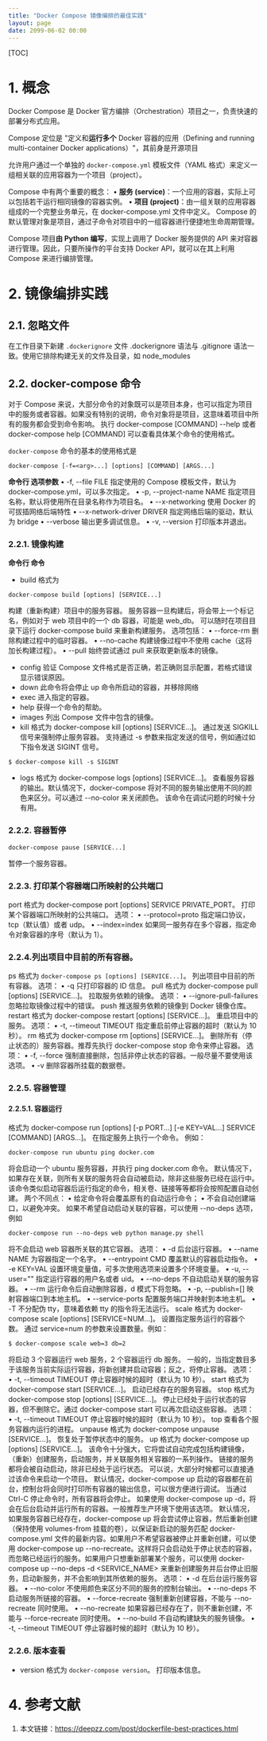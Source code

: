 ```yaml
---
title: "Docker Compose 镜像编排的最佳实践"
layout: page
date: 2099-06-02 00:00
---
```

[TOC]

# 1. 概念

Docker Compose 是 Docker 官方编排（Orchestration）项目之一，负责快速的部署分布式应用。

Compose 定位是 "定义和**运行多个** Docker 容器的应用（Defining and running multi-container Docker applications）"，其前身是开源项目 

允许用户通过一个单独的 `docker-compose.yml` 模板文件（YAML 格式）来定义一组相关联的应用容器为一个项目（project）。

Compose 中有两个重要的概念：
	• **服务 (service)**：一个应用的容器，实际上可以包括若干运行相同镜像的容器实例。
	• **项目 (project)**：由一组关联的应用容器组成的一个完整业务单元，在 docker-compose.yml 文件中定义。
Compose 的默认管理对象是项目，通过子命令对项目中的一组容器进行便捷地生命周期管理。

Compose 项目**由 Python 编写**，实现上调用了 Docker 服务提供的 API 来对容器进行管理。因此，只要所操作的平台支持 Docker API，就可以在其上利用 Compose 来进行编排管理。

# 2. 镜像编排实践

## 2.1. 忽略文件

在工作目录下新建 `.dockerignore` 文件
.dockerignore 语法与 .gitignore 语法一致。使用它排除构建无关的文件及目录，如 node_modules

## 2.2. docker-compose 命令
对于 Compose 来说，大部分命令的对象既可以是项目本身，也可以指定为项目中的服务或者容器。如果没有特别的说明，命令对象将是项目，这意味着项目中所有的服务都会受到命令影响。
执行 docker-compose [COMMAND] --help 或者 docker-compose help [COMMAND] 可以查看具体某个命令的使用格式。

`docker-compose` 命令的基本的使用格式是
```shell
docker-compose [-f=<arg>...] [options] [COMMAND] [ARGS...]
```
**命令行 选项参数**
	• -f, --file FILE 指定使用的 Compose 模板文件，默认为 docker-compose.yml，可以多次指定。
	• -p, --project-name NAME 指定项目名称，默认将使用所在目录名称作为项目名。
	• --x-networking 使用 Docker 的可拔插网络后端特性
	• --x-network-driver DRIVER 指定网络后端的驱动，默认为 bridge
	• --verbose 输出更多调试信息。
	• -v, --version 打印版本并退出。


### 2.2.1. 镜像构建
**命令行 命令**
- build
格式为 
```shell
docker-compose build [options] [SERVICE...]
```
构建（重新构建）项目中的服务容器。
服务容器一旦构建后，将会带上一个标记名，例如对于 web 项目中的一个 db 容器，可能是 web_db。
可以随时在项目目录下运行 docker-compose build 来重新构建服务。
选项包括：
	• --force-rm 删除构建过程中的临时容器。
	• --no-cache 构建镜像过程中不使用 cache（这将加长构建过程）。
	• --pull 始终尝试通过 pull 来获取更新版本的镜像。
- config
验证 Compose 文件格式是否正确，若正确则显示配置，若格式错误显示错误原因。
- down
此命令将会停止 up 命令所启动的容器，并移除网络
- exec
进入指定的容器。
- help
获得一个命令的帮助。
- images
列出 Compose 文件中包含的镜像。
- kill
格式为 docker-compose kill [options] [SERVICE...]。
通过发送 SIGKILL 信号来强制停止服务容器。
支持通过 -s 参数来指定发送的信号，例如通过如下指令发送 SIGINT 信号。
```shell
$ docker-compose kill -s SIGINT
```
- logs
格式为 docker-compose logs [options] [SERVICE...]。
查看服务容器的输出。默认情况下，docker-compose 将对不同的服务输出使用不同的颜色来区分。可以通过 --no-color 来关闭颜色。
该命令在调试问题的时候十分有用。
### 2.2.2. 容器暂停

```shell
docker-compose pause [SERVICE...]
```
暂停一个服务容器。

### 2.2.3. 打印某个容器端口所映射的公共端口
port
格式为 docker-compose port [options] SERVICE PRIVATE_PORT。
打印某个容器端口所映射的公共端口。
选项：
	• --protocol=proto 指定端口协议，tcp（默认值）或者 udp。
	• --index=index 如果同一服务存在多个容器，指定命令对象容器的序号（默认为 1）。
### 2.2.4.列出项目中目前的所有容器。
ps
格式为 `docker-compose ps [options] [SERVICE...]`。
列出项目中目前的所有容器。
选项：
	• -q 只打印容器的 ID 信息。
pull
格式为 docker-compose pull [options] [SERVICE...]。
拉取服务依赖的镜像。
选项：
	• --ignore-pull-failures 忽略拉取镜像过程中的错误。
push
推送服务依赖的镜像到 Docker 镜像仓库。
restart
格式为 docker-compose restart [options] [SERVICE...]。
重启项目中的服务。
选项：
	• -t, --timeout TIMEOUT 指定重启前停止容器的超时（默认为 10 秒）。
rm
格式为 docker-compose rm [options] [SERVICE...]。
删除所有（停止状态的）服务容器。推荐先执行 docker-compose stop 命令来停止容器。
选项：
	• -f, --force 强制直接删除，包括非停止状态的容器。一般尽量不要使用该选项。
	• -v 删除容器所挂载的数据卷。
### 2.2.5. 容器管理

#### 2.2.5.1. 容器运行

格式为 docker-compose run [options] [-p PORT...] [-e KEY=VAL...] SERVICE [COMMAND] [ARGS...]。
在指定服务上执行一个命令。
例如：
```shell
docker-compose run ubuntu ping docker.com
```
将会启动一个 ubuntu 服务容器，并执行 ping docker.com 命令。
默认情况下，如果存在关联，则所有关联的服务将会自动被启动，除非这些服务已经在运行中。
该命令类似启动容器后运行指定的命令，相关卷、链接等等都将会按照配置自动创建。
两个不同点：
	• 给定命令将会覆盖原有的自动运行命令；
	• 不会自动创建端口，以避免冲突。
如果不希望自动启动关联的容器，可以使用 --no-deps 选项，例如
```shell
docker-compose run --no-deps web python manage.py shell
```
将不会启动 web 容器所关联的其它容器。
选项：
	• -d 后台运行容器。
	• --name NAME 为容器指定一个名字。
	• --entrypoint CMD 覆盖默认的容器启动指令。
	• -e KEY=VAL 设置环境变量值，可多次使用选项来设置多个环境变量。
	• -u, --user="" 指定运行容器的用户名或者 uid。
	• --no-deps 不自动启动关联的服务容器。
	• --rm 运行命令后自动删除容器，d 模式下将忽略。
	• -p, --publish=[] 映射容器端口到本地主机。
	• --service-ports 配置服务端口并映射到本地主机。
	• -T 不分配伪 tty，意味着依赖 tty 的指令将无法运行。
scale
格式为 docker-compose scale [options] [SERVICE=NUM...]。
设置指定服务运行的容器个数。
通过 service=num 的参数来设置数量。例如：
```shell
$ docker-compose scale web=3 db=2
```
将启动 3 个容器运行 web 服务，2 个容器运行 db 服务。
一般的，当指定数目多于该服务当前实际运行容器，将新创建并启动容器；反之，将停止容器。
选项：
	• -t, --timeout TIMEOUT 停止容器时候的超时（默认为 10 秒）。
start
格式为 docker-compose start [SERVICE...]。
启动已经存在的服务容器。
stop
格式为 docker-compose stop [options] [SERVICE...]。
停止已经处于运行状态的容器，但不删除它。通过 docker-compose start 可以再次启动这些容器。
选项：
	• -t, --timeout TIMEOUT 停止容器时候的超时（默认为 10 秒）。
top
查看各个服务容器内运行的进程。
unpause
格式为 docker-compose unpause [SERVICE...]。
恢复处于暂停状态中的服务。
up
格式为 docker-compose up [options] [SERVICE...]。
该命令十分强大，它将尝试自动完成包括构建镜像，（重新）创建服务，启动服务，并关联服务相关容器的一系列操作。
链接的服务都将会被自动启动，除非已经处于运行状态。
可以说，大部分时候都可以直接通过该命令来启动一个项目。
默认情况，docker-compose up 启动的容器都在前台，控制台将会同时打印所有容器的输出信息，可以很方便进行调试。
当通过 Ctrl-C 停止命令时，所有容器将会停止。
如果使用 docker-compose up -d，将会在后台启动并运行所有的容器。一般推荐生产环境下使用该选项。
默认情况，如果服务容器已经存在，docker-compose up 将会尝试停止容器，然后重新创建（保持使用 volumes-from 挂载的卷），以保证新启动的服务匹配 docker-compose.yml 文件的最新内容。如果用户不希望容器被停止并重新创建，可以使用 docker-compose up --no-recreate。这样将只会启动处于停止状态的容器，而忽略已经运行的服务。如果用户只想重新部署某个服务，可以使用 docker-compose up --no-deps -d <SERVICE_NAME> 来重新创建服务并后台停止旧服务，启动新服务，并不会影响到其所依赖的服务。
选项：
	• -d 在后台运行服务容器。
	• --no-color 不使用颜色来区分不同的服务的控制台输出。
	• --no-deps 不启动服务所链接的容器。
	• --force-recreate 强制重新创建容器，不能与 --no-recreate 同时使用。
	• --no-recreate 如果容器已经存在了，则不重新创建，不能与 --force-recreate 同时使用。
	• --no-build 不自动构建缺失的服务镜像。
	• -t, --timeout TIMEOUT 停止容器时候的超时（默认为 10 秒）。
### 2.2.6. 版本查看
- version
格式为 `docker-compose version`。
打印版本信息。





# 4. 参考文献

1. 本文链接：https://deepzz.com/post/dockerfile-best-practices.html



